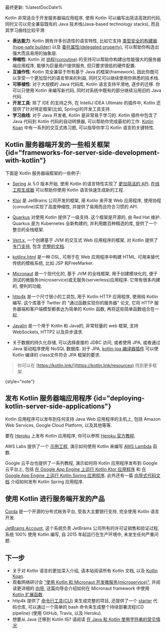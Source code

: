 [//]: # (title: 使用 Kotlin 进行服务器端开发)

最终更新: %latestDocDate%

Kotlin 非常适合于开发服务器端应用程序, 使用 Kotlin 可以编写出简洁高效的代码,
同时又可以完全兼容既有的 Java 技术栈(Java-based technology stacks), 而且其学习曲线比较平滑:

* **表达能力**: Kotlin 拥有许多创造性的语言特性, 比如它支持 [类型安全的构建器(type-safe builder)](type-safe-builders.md)
  以及 [委托属性(delegated property)](delegated-properties.md), 可以帮助你构造出强大而且易用的抽象层.
* **伸缩性**: Kotlin 对 [协程(coroutine)](coroutines-overview.md) 的支持可以帮助你构建出性能强大的服务器端应用程序,
  能够为巨量用户提供服务, 但只要求很低的硬件配置.
* **互操作性**: Kotlin 完全兼容于所有基于 Java 的框架(framework),
  因此你既可以享受一个更加现代的语言带来的利益, 同时又可以继续使用你熟悉的技术栈.
* **可移植性**: 对于大规模的 Java 代码库, Kotlin 语言支持平滑地, 逐步的迁移.
  你可以只使用 Kotlin 来编写新代码, 同时对系统中既有的部分继续沿用旧的 Java 代码.
* **开发工具**: 除了 IDE 的支持之外, 在 IntelliJ IDEA Ultimate 的插件中,
  Kotlin 还提供了针对特定框架(比如, Spring)的开发工具支持.
* **学习曲线**: 对于 Java 开发者, Kotlin 是非常易于学习的.
  Kotlin 插件中包含了 Java 代码到 Kotlin 代码的自动转换器, 可以帮助你完成最初的工作.
  [Kotlin Koan](koans.md) 中有一系列的交互式练习题, 可以指导你学习 Kotlin 语言的关键特性.

## Kotlin 服务器端开发的一些相关框架 {id="frameworks-for-server-side-development-with-kotlin"}

下面是 Kotlin 服务器端框架的一些例子:

* [Spring](https://spring.io) 从 5.0 版本开始,
  使用 Kotlin 的语言特性实现了 [更加简洁的 API](https://spring.io/blog/2017/01/04/introducing-kotlin-support-in-spring-framework-5-0).
  [在线工程生成器](https://start.spring.io/#!language=kotlin) 可以帮助你使用 Kotlin 语言快速生成新的工程.

* [Ktor](https://github.com/kotlin/ktor) 是 JetBrains 公司开发的框架,
  用 Kotlin 来开发 Web 应用程序, 使用协程(coroutine)实现了高度伸缩性, 并提供了易用而且符合习惯的 API.

* [Quarkus](https://quarkus.io/guides/kotlin)
  对使用 Kotlin 提供了一级支持. 这个框架是开源的, 由 Red Hat 维护.
  Quarkus 是为 Kubernetes 全新构建的, 并利用数百种精选的库, 提供了一个整合的全栈框架.

* [Vert.x](https://vertx.io), 一个创建基于 JVM 的交互式 Web 应用程序的框架,
  对 Kotlin 提供了 [专门支持](https://github.com/vert-x3/vertx-lang-kotlin),
  包含 [完整的文档](https://vertx.io/docs/vertx-core/kotlin/).

* [kotlinx.html](https://github.com/kotlin/kotlinx.html) 是一种 DSL, 可用于在 Web 应用程序中构建 HTML.
  可用来替代传统的模板系统, 比如 JSP 和FreeMarker.

* [Micronaut](https://micronaut.io/) 是一个现代化的, 基于 JVM 的全栈框架, 用于创建模块化的,
  便于测试的微服务(microservice)或无服务(serverless)应用程序.
  它带有很多内建的, 便利的功能.

* [http4k](https://http4k.org/) 是一个尺寸很小的工具包, 用于 Kotlin HTTP 应用程序, 使用纯 Kotlin 编写.
 这个库基于 Twitter 的 "通过函数实现你的服务器" 论文, 它将 HTTP 服务器端和客户端模型都表达为简单的 Kotlin 函数, 再将这些简单函数组合在一起.

* [Javalin](https://javalin.io) 是一个用于 Kotlin 和 Java的, 非常轻量的 web 框架,
 支持 WebSockets, HTTP2 以及异步请求.

* 关于数据的持久化存储, 可以选择直接的 JDBC 访问, 或者使用 JPA, 或者通过 Java 驱动程序使用 NoSQL 数据库.
 对于 JPA, [kotlin-jpa 编译器插件](no-arg-plugin.md#jpa-support) 可以使 Kotlin 编译的 class文件符合 JPA 框架的要求.

> 你可以在 [https://kotlin.link/](https://kotlin.link/resources) 找到更多框架.
>
{style="note"}

## 发布 Kotlin 服务器端应用程序 {id="deploying-kotlin-server-side-applications"}

Kotlin 应用程序可以发布到任何支持 Java Web 应用程序的主机上, 包括 Amazon Web Services, Google Cloud Platform, 以及其他等等.

要在 [Heroku](https://www.heroku.com) 上发布 Kotlin 应用程序,
你可以参照 [Heroku 官方教程](https://devcenter.heroku.com/articles/getting-started-with-kotlin).

AWS Labs 提供了一个 [示例工程](https://github.com/awslabs/serverless-photo-recognition),
演示如何使用 Kotlin 来编写 [AWS Lambda](https://aws.amazon.com/lambda/) 函数.

Google 云平台也提供了一系列教程, 演示如何将 Kotlin 应用程序发布到 Google 云平台上, 包括 [在 Google App Engine 上运行 Kotlin Ktor 应用程序](https://cloud.google.com/community/tutorials/kotlin-ktor-app-engine-java8) 和 [在 Google App Engine 上运行 Kotlin Spring 应用程序](https://cloud.google.com/community/tutorials/kotlin-springboot-app-engine-java8).
此外还有一篇 [向导式代码文档](https://codelabs.developers.google.com/codelabs/cloud-spring-cloud-gcp-kotlin) 介绍如何发布 Kotlin Spring 应用程序.

## 使用 Kotlin 进行服务端开发的产品

[Corda](https://www.corda.net/) 是一个开源的分布式帐务平台, 受各大主要银行支持, 完全使用 Kotlin 语言开发.

[JetBrains Account](https://account.jetbrains.com/), 这个系统负责 JetBrains 公司所有的许可证销售和验证过程,
系统 100% 使用 Kotlin 编写, 自 2015 年起运行在生产环境中, 未发生任何严重问题.

## 下一步

* 关于对 Kotlin 语言的更加深入介绍, 请本站阅读所有 Kotlin 文档, 以及 [Kotlin Koan](koans.md).
* 观看网络研讨会 ["使用 Kotlin 和 Micronaut 开发微服务(microservice)"](https://micronaut.io/2020/12/03/webinar-micronaut-for-microservices-with-kotlin/),
  并阅读更详细的 [向导](https://guides.micronaut.io/latest/micronaut-kotlin-extension-fns.html),
  这篇向导会介绍如何在 Micronaut framework 中使用 [Kotlin 扩展函数](extensions.md#extension-functions).
* http4k 提供了 [命令行工具(CLI)](https://toolbox.http4k.org) 来生成完整的项目,
  还提供了一个 [starter](https://start.http4k.org) 代码仓库,
  可以通过一个简单的 bash 命令来生成整个持续部署流程(CD pipeline) (使用 GitHub, Travis, 以及 Heroku).
* 想要从 Java 迁移到 Kotlin 吗? 请阅读 [在 Java 和 Kotlin 使用字符串的常见情况](java-to-kotlin-idioms-strings.md).

